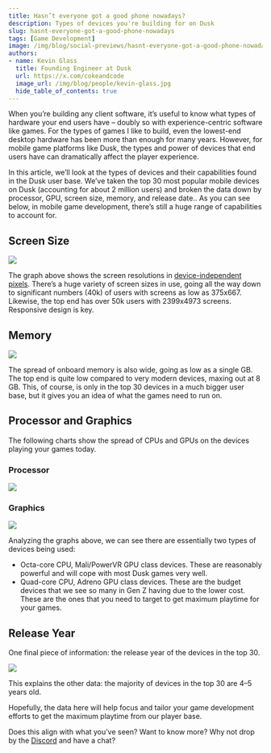 ```yaml
---
title: Hasn’t everyone got a good phone nowadays?
description: Types of devices you're building for on Dusk
slug: hasnt-everyone-got-a-good-phone-nowadays
tags: [Game Development]
image: /img/blog/social-previews/hasnt-everyone-got-a-good-phone-nowadays.png
authors:
- name: Kevin Glass 
  title: Founding Engineer at Dusk  
  url: https://x.com/cokeandcode
  image_url: /img/blog/people/kevin-glass.jpg
  hide_table_of_contents: true
---
```


<head>
  <title>Hasn’t everyone got a good phone nowadays?</title>
  <meta property="og:title" content="Hasn’t everyone got a good phone nowadays?"/>
</head>

When you’re building any client software, it’s useful to know what types of hardware your end users have – doubly so with experience-centric software like games. For the types of games I like to build, even the lowest-end desktop hardware has been more than enough for many years. However, for mobile game platforms like Dusk, the types and power of devices that end users have can dramatically affect the player experience. 

In this article, we’ll look at the types of devices and their capabilities found in the Dusk user base. We’ve taken the top 30 most popular mobile devices on Dusk (accounting for about 2 million users) and broken the data down by processor, GPU, screen size, memory, and release date.. As you can see below, in mobile game development, there’s still a huge range of capabilities to account for.

## Screen Size

![](/img/blog/graphs/ScreenRes1.png)

The graph above shows the screen resolutions in [device-independent pixels](https://en.wikipedia.org/wiki/Device-independent_pixel). There’s a huge variety of screen sizes in use, going all the way down to significant numbers (40k) of users with screens as low as 375x667. Likewise, the top end has over 50k users with 2399x4973 screens. Responsive design is key.
 
## Memory

![](/img/blog/graphs/Memory.png)

The spread of onboard memory is also wide, going as low as a single GB. The top end is quite low compared to very modern devices, maxing out at 8 GB. This, of course, is only in the top 30 devices in a much bigger user base, but it gives you an idea of what the games need to run on.

## Processor and Graphics

The following charts show the spread of CPUs and GPUs on the devices playing your games today.

### Processor

![](/img/blog/graphs/CPU.png)

### Graphics

![](/img/blog/graphs/GPU.png)

Analyzing the graphs above, we can see there are essentially two types of devices being used:
 
* Octa-core CPU, Mali/PowerVR GPU class devices. These are reasonably powerful and will cope with most Dusk games very well.
* Quad-core CPU, Adreno GPU class devices. These are the budget devices that we see so many in Gen Z having due to the lower cost. These are the ones that you need to target to get maximum playtime for your games.
 
## Release Year

One final piece of information: the release year of the devices in the top 30.

![](/img/blog/graphs/Release.png)

This explains the other data: the majority of devices in the top 30 are 4–5 years old.

Hopefully, the data here will help focus and tailor your game development efforts to get the maximum playtime from our player base.

Does this align with what you’ve seen? Want to know more? Why not drop by the [Discord](https://discord.gg/dusk-devs) and have a chat?


